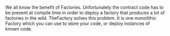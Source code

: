 We all know the benefit of Factories. Unfortunately the contract code has to be
present at compile time in order to deploy a factory that produces a lot of factories
in the wild. TheFactory solves this problem. It is one monolithic Factory which
you can use to store your code, or deploy instances of known code.
